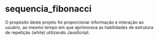 # sequencia_fibonacci
O propósito deste projeto foi proporcionar informação e interação ao usuário, ao mesmo tempo em que aprimorava as habilidades de estrutura de repetição (while) utilizando JavaScript.  
